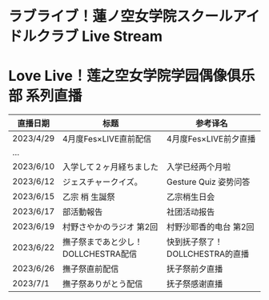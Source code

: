 # ラブライブ！蓮ノ空女学院スクールアイドルクラブ Live Stream
# Love Live！莲之空女学院学园偶像俱乐部 系列直播
| 直播日期 | 标题 | 参考译名 |
| ---------- | -- | -- |
| 2023/4/29 | 4月度Fes×LIVE直前配信 | 4月度Fes×LIVE前夕直播 |
| … | | |
| 2023/6/10 | 入学して２ヶ月経ちました | 入学已经两个月啦 |
| 2023/6/12 | ジェスチャークイズ。 | Gesture Quiz 姿势问答 |
| 2023/6/15 | 乙宗 梢 生誕祭 | 乙宗梢生日会 |
| 2023/6/17 | 部活動報告 | 社团活动报告 |
| 2023/6/19 | 村野さやかのラジオ 第2回 | 村野沙耶香的电台 第2回 |
| 2023/6/22 | 撫子祭まであと少し！DOLLCHESTRA配信 | 快到抚子祭了！DOLLCHESTRA的直播 |
| 2023/6/26 | 撫子祭直前配信 | 抚子祭前夕直播 |
| 2023/7/1 | 撫子祭ありがとう配信 | 抚子祭感谢直播 |
